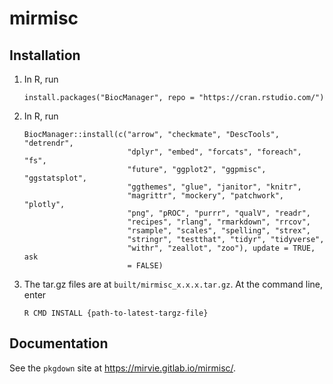 
<!-- README.md is generated from README.Rmd. Please edit that file -->

# mirmisc

<!-- badges: start -->
<!-- badges: end -->

## Installation

1.  In R, run

        install.packages("BiocManager", repo = "https://cran.rstudio.com/") 

2.  In R, run

        BiocManager::install(c("arrow", "checkmate", "DescTools", "detrendr", 
                               "dplyr", "embed", "forcats", "foreach", "fs", 
                               "future", "ggplot2", "ggpmisc", "ggstatsplot", 
                               "ggthemes", "glue", "janitor", "knitr", 
                               "magrittr", "mockery", "patchwork", "plotly", 
                               "png", "pROC", "purrr", "qualV", "readr", 
                               "recipes", "rlang", "rmarkdown", "rrcov", 
                               "rsample", "scales", "spelling", "strex", 
                               "stringr", "testthat", "tidyr", "tidyverse", 
                               "withr", "zeallot", "zoo"), update = TRUE, ask 
                               = FALSE) 

3.  The tar.gz files are at `built/mirmisc_x.x.x.tar.gz`. At the command
    line, enter

    ``` commandline
    R CMD INSTALL {path-to-latest-targz-file}
    ```

## Documentation

See the `pkgdown` site at <https://mirvie.gitlab.io/mirmisc/>.
